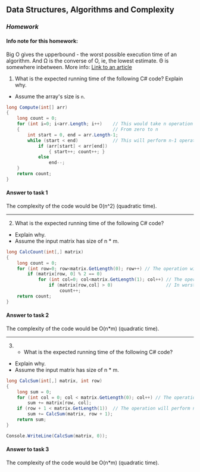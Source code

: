## Data Structures, Algorithms and Complexity
### _Homework_

#### Info note for this homework:
Big O gives the upperbound - the worst possible execution time of an algorithm. And Ω is the converse of O, ie, the lowest estimate. Θ is somewhere inbetween. 
More info: [Link to an article](https://www.quora.com/What-are-some-easy-ways-to-understand-and-calculate-the-time-complexity-of-algorithms)

1. What is the expected running time of the following C# code? Explain why.
  - Assume the array's size is `n`.

~~~c#
long Compute(int[] arr)
{
    long count = 0;
    for (int i=0; i<arr.Length; i++)	// This would take n operation before finish
    {									// From zero to n
        int start = 0, end = arr.Length-1;
        while (start < end)				// This will perform n-1 operations
            if (arr[start] < arr[end])	
                { start++; count++; }
            else 
                end--;
    }
    return count;
}
~~~

#### Answer to task 1
The complexity of the code would be 0(n^2) (quadratic time).

- - - -

2. What is the expected running time of the following C# code?
  - Explain why.
  - Assume the input matrix has size of n * m.

~~~c#
long CalcCount(int[,] matrix)
{
    long count = 0;
    for (int row=0; row<matrix.GetLength(0); row++) // The operation will perform n times
        if (matrix[row, 0] % 2 == 0)
            for (int col=0; col<matrix.GetLength(1); col++) // The operation will perform m times
                if (matrix[row,col] > 0)					// In worst case scenario
                    count++;
    return count;
}
~~~

#### Answer to task 2
The complexity of the code would be O(n*m) (quadratic time).

- - - -

3. * What is the expected running time of the following C# code?
  - Explain why.
  - Assume the input matrix has size of n * m.

~~~c#
long CalcSum(int[,] matrix, int row)
{
    long sum = 0;
    for (int col = 0; col < matrix.GetLength(0); col++) // The operation will perform m times
        sum += matrix[row, col];
    if (row + 1 < matrix.GetLength(1))  // The operation will perform n times
        sum += CalcSum(matrix, row + 1);
    return sum;
}

Console.WriteLine(CalcSum(matrix, 0));
~~~

#### Answer to task 3
The complexity of the code would be O(n*m) (quadratic time).